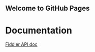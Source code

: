 ## Welcome to GitHub Pages

# Documentation
[Fiddler API doc](https://koshamo.github.io/Fiddler/doc/)

